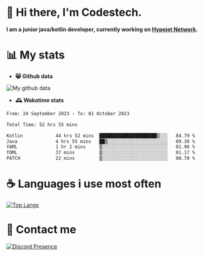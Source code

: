 # 👋 Hi there, I'm Codestech.
**I am a junior java/kotlin developer, currently working on [Hypejet Network](https://github.com/Hypejet).**

# 📊 My stats
- **😸 Github data**

![My github data](https://github-readme-stats.vercel.app/api?username=Codestech1&count_private=true&include_all_commits=true&theme=codeSTACKr)

- **🕰️ Wakatime stats**
<!--START_SECTION:waka-->

```txt
From: 24 September 2023 - To: 01 October 2023

Total Time: 52 hrs 55 mins

Kotlin            44 hrs 52 mins  █████████████████████▒░░░   84.79 %
Java              4 hrs 55 mins   ██▒░░░░░░░░░░░░░░░░░░░░░░   09.30 %
YAML              1 hr 2 mins     ▒░░░░░░░░░░░░░░░░░░░░░░░░   01.96 %
TOML              37 mins         ▒░░░░░░░░░░░░░░░░░░░░░░░░   01.17 %
PATCH             22 mins         ▒░░░░░░░░░░░░░░░░░░░░░░░░   00.70 %
```

<!--END_SECTION:waka-->

# ☕ Languages i use most often
[![Top Langs](https://github-readme-stats.vercel.app/api/top-langs/?username=Codestech1&layout=compact&langs_count=8&exclude_repo=window5000.github.io&theme=codeSTACKr)](https://github.com/anuraghazra/github-readme-stats)

# 💬 Contact me
[![Discord Presence](https://lanyard.cnrad.dev/api/650718742157852740)](https://discord.com/users/650718742157852740)
</br>
